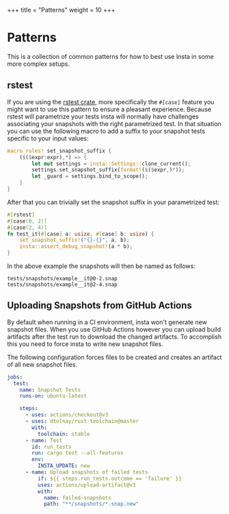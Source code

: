 +++
title = "Patterns"
weight = 10
+++

# Patterns

This is a collection of common patterns for how to best use Insta in some more complex
setups.

## rstest

If you are using the [rstest crate](https://crates.io/crates/rstest), more specifically the
`#[case]` feature you might want to use this pattern to ensure a pleasant experience.  Because
rstest will parametrize your tests insta will normally have challenges associating your
snapshots with the right parametrized test.  In that situation you can use the following macro
to add a suffix to your snapshot tests specific to your input values:

```rust
macro_rules! set_snapshot_suffix {
    ($($expr:expr),*) => {
        let mut settings = insta::Settings::clone_current();
        settings.set_snapshot_suffix(format!($($expr,)*));
        let _guard = settings.bind_to_scope();
    }
}
```

After that you can trivially set the snapshot suffix in your parametrized test:

```rust
#[rstest]
#[case(0, 2)]
#[case(2, 4)]
fn test_it(#[case] a: usize, #[case] b: usize) {
    set_snapshot_suffix!("{}-{}", a, b);
    insta::assert_debug_snapshot!(a * b);
}
```

In the above example the snapshots will then be named as follows:

```
tests/snapshots/example__it@0-2.snap
tests/snapshots/example__it@2-4.snap
```

## Uploading Snapshots from GitHub Actions

By default when running in a CI environment, insta won't generate new snapshot files.  When you
use GitHub Actions however you can upload build artifacts after the test run to download the
changed artifacts.  To accomplish this you need to force insta to write new snapshot files.

The following configuration forces files to be created and creates an artifact of all new
snapshot files.

```yaml
jobs:
  test:
    name: Snapshot Tests
    runs-on: ubuntu-latest

    steps:
      - uses: actions/checkout@v3
      - uses: dtolnay/rust-toolchain@master
        with:
          toolchain: stable
      - name: Test
        id: run_tests
        run: cargo test --all-features
        env:
          INSTA_UPDATE: new
      - name: Upload snapshots of failed tests
          if: ${{ steps.run_tests.outcome == 'failure' }}
          uses: actions/upload-artifact@v3
          with:
            name: failed-snapshots
            path: "**/snapshots/*.snap.new"
```
